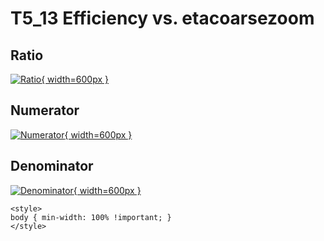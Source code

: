 # T5_13 Efficiency vs. etacoarsezoom

## Ratio

[![Ratio](../mtv/var/T5_13_eff_etacoarsezoom.png){ width=600px }](../mtv/var/T5_13_eff_etacoarsezoom.pdf)

## Numerator

[![Numerator](../mtv/num/T5_13_eff_etacoarsezoom_num.png){ width=600px }](../mtv/num/T5_13_eff_etacoarsezoom_num.pdf)

## Denominator

[![Denominator](../mtv/den/T5_13_eff_etacoarsezoom_den.png){ width=600px }](../mtv/den/T5_13_eff_etacoarsezoom_den.pdf)


``` {=html}
<style>
body { min-width: 100% !important; }
</style>
```
